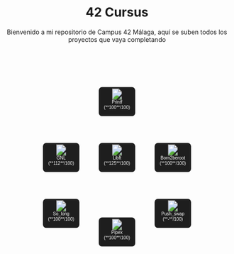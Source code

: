 <h1 align="center">42 Cursus</h1>

<p align="center">
Bienvenido a mi repositorio de Campus 42 Málaga, aquí se suben todos los proyectos que vaya completando
</p>

<p align="center">
<svg width="600" height="600" viewBox="0 0 600 600">
  <style>
    .box {
      fill: #1e1e1e;
      stroke: #ffffff;
      stroke-width: 2px;
      rx: 10;
      ry: 10;
    }
    .label {
      fill: #ffffff;
      font-size: 12px;
      text-anchor: middle;
      font-family: Arial, sans-serif;
    }
    a { cursor: pointer; }
  </style>

  <!-- Círculo 0: Libft -->
  <a href="https://github.com/Kenobiiii/libft.git">
    <rect class="box" x="250" y="250" width="100" height="80" />
    <image href="./badges/libftm.png" x="260" y="255" width="80" height="30"/>
    <text class="label" x="300" y="295">Libft</text>
    <text class="label" x="300" y="310">(**125**/100)</text>
  </a>

  <!-- Círculo 1: Printf -->
  <a href="https://github.com/Kenobiiii/printf.git">
    <rect class="box" x="250" y="100" width="100" height="80" />
    <image href="./badges/ft_printfe.png" x="260" y="105" width="80" height="30"/>
    <text class="label" x="300" y="145">Printf</text>
    <text class="label" x="300" y="160">(**100**/100)</text>
  </a>

  <!-- Círculo 2: GNL y Born2beroot -->
  <a href="https://github.com/Kenobiiii/get_next_line.git">
    <rect class="box" x="100" y="250" width="100" height="80" />
    <image href="./badges/get_next_linee.png" x="110" y="255" width="80" height="30"/>
    <text class="label" x="150" y="295">GNL</text>
    <text class="label" x="150" y="310">(**112**/100)</text>
  </a>

  <a>
    <rect class="box" x="400" y="250" width="100" height="80" />
    <image href="./badges/born2beroote.png" x="410" y="255" width="80" height="30"/>
    <text class="label" x="450" y="295">Born2beroot</text>
    <text class="label" x="450" y="310">(**100**/100)</text>
  </a>

  <!-- Círculo 3: Pipex, So_long, Push_swap -->
  <a href="https://github.com/Kenobiiii/pipex.git">
    <rect class="box" x="250" y="450" width="100" height="80" />
    <image href="./badges/pipexe.png" x="260" y="455" width="80" height="30"/>
    <text class="label" x="300" y="495">Pipex</text>
    <text class="label" x="300" y="510">(**100**/100)</text>
  </a>

  <a href="https://github.com/Kenobiiii/so_long.git">
    <rect class="box" x="100" y="400" width="100" height="80" />
    <image href="./badges/so_longe.png" x="110" y="405" width="80" height="30"/>
    <text class="label" x="150" y="445">So_long</text>
    <text class="label" x="150" y="460">(**100**/100)</text>
  </a>

  <a href="https://github.com/Kenobiiii/Push_swap.git">
    <rect class="box" x="400" y="400" width="100" height="80" />
    <image href="./badges/push_swape.png" x="410" y="405" width="80" height="30"/>
    <text class="label" x="450" y="445">Push_swap</text>
    <text class="label" x="450" y="460">(**-**/100)</text>
  </a>

</svg>
</p>
